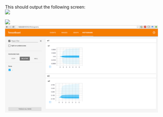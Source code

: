 This should output the following screen:  
<img src="https://github.com/kyeokabe/notes/blob/master/pics/TF_2LayerNet_Graph.png" width="500">  

<img src="https://github.com/kyeokabe/notes/blob/master/pics/TF_2LayerNet_Events.png" width="450">  

<img src="https://github.com/kyeokabe/VNC-memos/blob/master/pics/TF_2LayerNet_Histrograms.png" width="550">  
